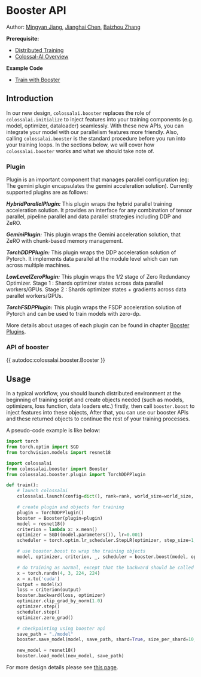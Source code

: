 # Booster API

Author: [Mingyan Jiang](https://github.com/jiangmingyan), [Jianghai Chen](https://github.com/CjhHa1), [Baizhou Zhang](https://github.com/Fridge003)

**Prerequisite:**

- [Distributed Training](../concepts/distributed_training.md)
- [Colossal-AI Overview](../concepts/colossalai_overview.md)

**Example Code**

- [Train with Booster](https://github.com/hpcaitech/ColossalAI/blob/main/examples/tutorial/new_api/cifar_resnet)

## Introduction

In our new design, `colossalai.booster` replaces the role of `colossalai.initialize` to inject features into your training components (e.g. model, optimizer, dataloader) seamlessly. With these new APIs, you can integrate your model with our parallelism features more friendly. Also, calling `colossalai.booster` is the standard procedure before you run into your training loops. In the sections below, we will cover how `colossalai.booster` works and what we should take note of.

### Plugin

Plugin is an important component that manages parallel configuration (eg: The gemini plugin encapsulates the gemini acceleration solution). Currently supported plugins are as follows:

**_HybridParallelPlugin:_** This plugin wraps the hybrid parallel training acceleration solution. It provides an interface for any combination of tensor parallel, pipeline parallel and data parallel strategies including DDP and ZeRO.

**_GeminiPlugin:_** This plugin wraps the Gemini acceleration solution, that ZeRO with chunk-based memory management.

**_TorchDDPPlugin:_** This plugin wraps the DDP acceleration solution of Pytorch. It implements data parallel at the module level which can run across multiple machines.

**_LowLevelZeroPlugin:_** This plugin wraps the 1/2 stage of Zero Redundancy Optimizer. Stage 1 : Shards optimizer states across data parallel workers/GPUs. Stage 2 : Shards optimizer states + gradients across data parallel workers/GPUs.

**_TorchFSDPPlugin:_** This plugin wraps the FSDP acceleration solution of Pytorch and can be used to train models with zero-dp.

More details about usages of each plugin can be found in chapter [Booster Plugins](./booster_plugins.md).

### API of booster

{{ autodoc:colossalai.booster.Booster }}

## Usage

In a typical workflow, you should launch distributed environment at the beginning of training script and create objects needed (such as models, optimizers, loss function, data loaders etc.) firstly, then call `booster.boost` to inject features into these objects, After that, you can use our booster APIs and these returned objects to continue the rest of your training processes.

A pseudo-code example is like below:

```python
import torch
from torch.optim import SGD
from torchvision.models import resnet18

import colossalai
from colossalai.booster import Booster
from colossalai.booster.plugin import TorchDDPPlugin

def train():
    # launch colossalai
    colossalai.launch(config=dict(), rank=rank, world_size=world_size, port=port, host='localhost')

    # create plugin and objects for training
    plugin = TorchDDPPlugin()
    booster = Booster(plugin=plugin)
    model = resnet18()
    criterion = lambda x: x.mean()
    optimizer = SGD((model.parameters()), lr=0.001)
    scheduler = torch.optim.lr_scheduler.StepLR(optimizer, step_size=1, gamma=0.1)

    # use booster.boost to wrap the training objects
    model, optimizer, criterion, _, scheduler = booster.boost(model, optimizer, criterion, lr_scheduler=scheduler)

    # do training as normal, except that the backward should be called by booster
    x = torch.randn(4, 3, 224, 224)
    x = x.to('cuda')
    output = model(x)
    loss = criterion(output)
    booster.backward(loss, optimizer)
    optimizer.clip_grad_by_norm(1.0)
    optimizer.step()
    scheduler.step()
    optimizer.zero_grad()

    # checkpointing using booster api
    save_path = "./model"
    booster.save_model(model, save_path, shard=True, size_per_shard=10, use_safetensors=True)

    new_model = resnet18()
    booster.load_model(new_model, save_path)
```

For more design details please see [this page](https://github.com/hpcaitech/ColossalAI/discussions/3046).

<!-- doc-test-command: torchrun --standalone --nproc_per_node=1 booster_api.py  -->
